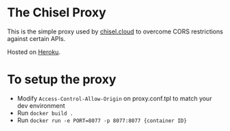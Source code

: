 # The Chisel Proxy

This is the simple proxy used by [chisel.cloud](https://chisel.cloud) to overcome CORS restrictions against certain APIs.

Hosted on [Heroku](https://chisel-cloud-proxy.herokuapp.com).


# To setup the proxy

- Modify `Access-Control-Allow-Origin` on proxy.conf.tpl to match your dev environment
- Run `docker build .`
- Run `docker run -e PORT=8077 -p 8077:8077 {container ID}`
